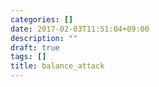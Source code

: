```yaml
---
categories: []
date: 2017-02-03T11:51:04+09:00
description: ""
draft: true
tags: []
title: balance_attack
---
```


